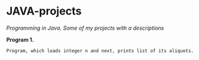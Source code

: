 # JAVA-projects
*Programming in Java. Some of my projects with a descriptions*

**Program 1.**
```
Program, which loads integer n and next, prints list of its aliquots.
```

